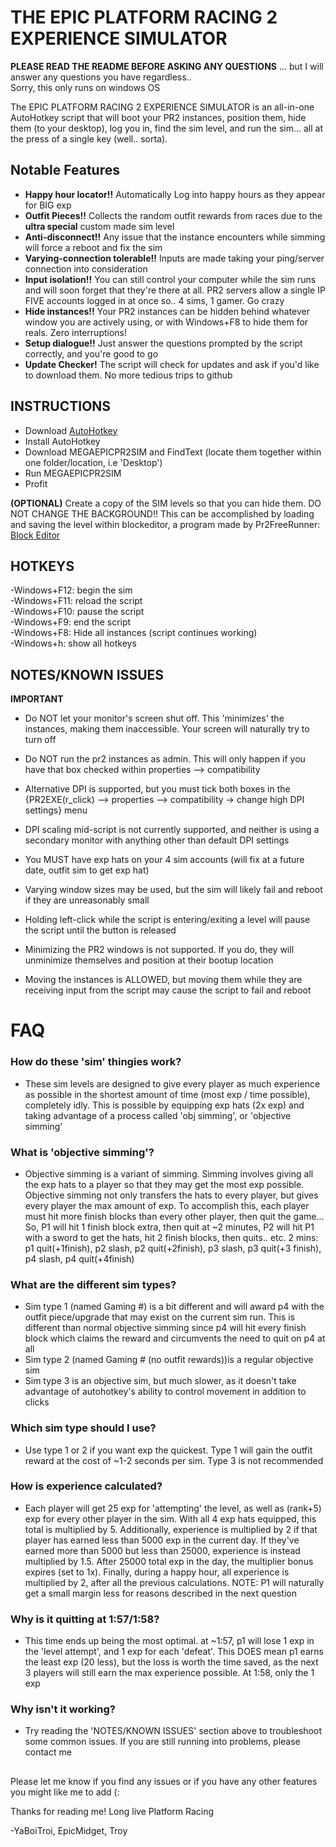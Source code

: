 # THE EPIC PLATFORM RACING 2 EXPERIENCE SIMULATOR

**PLEASE READ THE README BEFORE ASKING ANY QUESTIONS**
... but I will answer any questions you have regardless..  
Sorry, this only runs on windows OS  
  
  
  
The EPIC PLATFORM RACING 2 EXPERIENCE SIMULATOR is an all-in-one AutoHotkey script that will boot your PR2 instances, position them, hide them (to your desktop), log you in, find the sim level, and run the sim... all at the press of a single key (well.. sorta).
  
## Notable Features
- **Happy hour locator!!** Automatically Log into happy hours as they appear for BIG exp
- **Outfit Pieces!!** Collects the random outfit rewards from races due to the **ultra special** custom made sim level
- **Anti-disconnect!!** Any issue that the instance encounters while simming will force a reboot and fix the sim
- **Varying-connection tolerable!!** Inputs are made taking your ping/server connection into consideration
- **Input isolation!!** You can still control your computer while the sim runs and will soon forget that they're there at all. PR2 servers allow a single IP FIVE accounts logged in at once so.. 4 sims, 1 gamer. Go crazy
- **Hide instances!!** Your PR2 instances can be hidden behind whatever window you are actively using, or with Windows+F8 to hide them for reals. Zero interruptions!
- **Setup dialogue!!** Just answer the questions prompted by the script correctly, and you're good to go
- **Update Checker!** The script will check for updates and ask if you'd like to download them. No more tedious trips to github
  
## INSTRUCTIONS
- Download [AutoHotkey](https://www.autohotkey.com/)
- Install AutoHotkey
- Download MEGAEPICPR2SIM and FindText (locate them together within one folder/location, i.e 'Desktop')
- Run MEGAEPICPR2SIM
- Profit
  
**(OPTIONAL)** Create a copy of the SIM levels so that you can hide them. DO NOT CHANGE THE BACKGROUND!! This can be accomplished by loading and saving the level within blockeditor, a program made by Pr2FreeRunner: [Block Editor](https://github.com/Pr2FreeRunner/BlockEditor/releases/tag/Release)
  
## HOTKEYS
-Windows+F12: begin the sim  
-Windows+F11: reload the script  
-Windows+F10: pause the script  
-Windows+F9: end the script  
-Windows+F8: Hide all instances (script continues working)  
-Windows+h: show all hotkeys  

## NOTES/KNOWN ISSUES
**IMPORTANT**  
- Do NOT let your monitor's screen shut off. This 'minimizes' the instances, making them inaccessible. Your screen will naturally try to turn off  
- Do NOT run the pr2 instances as admin. This will only happen if you have that box checked within properties --> compatibility  
- Alternative DPI is supported, but you must tick both boxes in the {PR2EXE(r_click) --> properties --> compatibility -> change high DPI settings} menu  
- DPI scaling mid-script is not currently supported, and neither is using a secondary monitor with anything other than default DPI settings
- You MUST have exp hats on your 4 sim accounts (will fix at a future date, outfit sim to get exp hat)






- Varying window sizes may be used, but the sim will likely fail and reboot if they are unreasonably small
- Holding left-click while the script is entering/exiting a level will pause the script until the button is released
- Minimizing the PR2 windows is not supported. If you do, they will unminimize themselves and position at their bootup location
- Moving the instances is ALLOWED, but moving them while they are receiving input from the script may cause the script to fail and reboot
# FAQ  
### How do these 'sim' thingies work? 
- These sim levels are designed to give every player as much experience as possible in the shortest amount of time (most exp / time possible), completely idly. This is possible by equipping exp hats (2x exp) and taking advantage of a process called 'obj simming', or 'objective simming'  
### What is 'objective simming'? 
- Objective simming is a variant of simming. Simming involves giving all the exp hats to a player so that they may get the most exp possible. Objective simming not only transfers the hats to every player, but gives every player the max amount of exp. To accomplish this, each player must hit more finish blocks than every other player, then quit the game... So, P1 will hit 1 finish block extra, then quit at ~2 minutes, P2 will hit P1 with a sword to get the hats, hit 2 finish blocks, then quits.. etc.  2 mins: p1 quit(+1finish), p2 slash, p2 quit(+2finish), p3 slash, p3 quit(+3 finish), p4 slash, p4 quit(+4finish)  
### What are the different sim types?  
- Sim type 1 (named Gaming #) is a bit different and will award p4 with the outfit piece/upgrade that may exist on the current sim run. This is different than normal objective simming since p4 will hit every finish block which claims the reward and circumvents the need to quit on p4 at all  
- Sim type 2 (named Gaming # (no outfit rewards))is a regular objective sim  
- Sim type 3 is an objective sim, but much slower, as it doesn't take advantage of autohotkey's ability to control movement in addition to clicks  
### Which sim type should I use?  
- Use type 1 or 2 if you want exp the quickest. Type 1 will gain the outfit reward at the cost of ~1-2 seconds per sim. Type 3 is not recommended
### How is experience calculated?  
- Each player will get 25 exp for 'attempting' the level, as well as (rank+5) exp for every other player in the sim. With all 4 exp hats equipped, this total is multiplied by 5. Additionally, experience is multiplied by 2 if that player has earned less than 5000 exp in the current day. If they've earned more than 5000 but less than 25000, experience is instead multiplied by 1.5. After 25000 total exp in the day, the multiplier bonus expires (set to 1x). Finally, during a happy hour, all experience is multiplied by 2, after all the previous calculations. NOTE: P1 will naturally get a small margin less for reasons described in the next question
### Why is it quitting at 1:57/1:58?  
- This time ends up being the most optimal. at ~1:57, p1 will lose 1 exp in the 'level attempt', and 1 exp for each 'defeat'. This DOES mean p1 earns the least exp (20 less), but the loss is worth the time saved, as the next 3 players will still earn the max experience possible. At 1:58, only the 1 exp  
### Why isn't it working?  
- Try reading the 'NOTES/KNOWN ISSUES' section above to troubleshoot some common issues. If you are still running into problems, please contact me  
  
  
  
  
##
Please let me know if you find any issues or if you have any other features you might like me to add (:  
  
  
Thanks for reading me! Long live Platform Racing  
  
-YaBoiTroi, EpicMidget, Troy  

